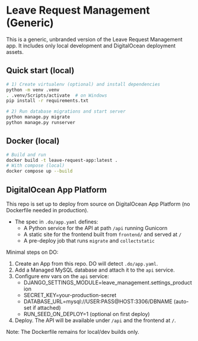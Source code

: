 # Leave Request Management (Generic)

This is a generic, unbranded version of the Leave Request Management app.
It includes only local development and DigitalOcean deployment assets.

## Quick start (local)

```bash
# 1) Create virtualenv (optional) and install dependencies
python -m venv .venv
. .venv/Scripts/activate  # on Windows
pip install -r requirements.txt

# 2) Run database migrations and start server
python manage.py migrate
python manage.py runserver
```

## Docker (local)

```bash
# Build and run
docker build -t leave-request-app:latest .
# With compose (local)
docker compose up --build
```

## DigitalOcean App Platform

This repo is set up to deploy from source on DigitalOcean App Platform (no Dockerfile needed in production).

- The spec in `.do/app.yaml` defines:
  - A Python service for the API at path `/api` running Gunicorn
  - A static site for the frontend built from `frontend/` and served at `/`
  - A pre-deploy job that runs `migrate` and `collectstatic`

Minimal steps on DO:
1) Create an App from this repo. DO will detect `.do/app.yaml`.
2) Add a Managed MySQL database and attach it to the `api` service.
3) Configure env vars on the `api` service:
   - DJANGO_SETTINGS_MODULE=leave_management.settings_production
   - SECRET_KEY=your-production-secret
   - DATABASE_URL=mysql://USER:PASS@HOST:3306/DBNAME (auto-set if attached)
   - RUN_SEED_ON_DEPLOY=1 (optional on first deploy)
4) Deploy. The API will be available under `/api` and the frontend at `/`.

Note: The Dockerfile remains for local/dev builds only.
